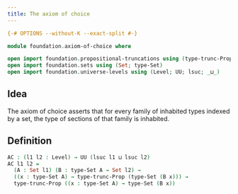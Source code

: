 ```yaml
---
title: The axiom of choice
---
```


```agda
{-# OPTIONS --without-K --exact-split #-}

module foundation.axiom-of-choice where

open import foundation.propositional-truncations using (type-trunc-Prop)
open import foundation.sets using (Set; type-Set)
open import foundation.universe-levels using (Level; UU; lsuc; _⊔_)
```

## Idea

The axiom of choice asserts that for every family of inhabited types indexed by a set, the type of sections of that family is inhabited.

## Definition

```agda
AC : (l1 l2 : Level) → UU (lsuc l1 ⊔ lsuc l2)
AC l1 l2 =
  (A : Set l1) (B : type-Set A → Set l2) →
  ((x : type-Set A) → type-trunc-Prop (type-Set (B x))) →
  type-trunc-Prop ((x : type-Set A) → type-Set (B x))
```
